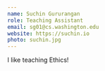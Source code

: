 ```yaml
---
name: Suchin Gururangan
role: Teaching Assistant
email: sg01@cs.washington.edu
website: https://suchin.io
photo: suchin.jpg
---
```


I like teaching Ethics!